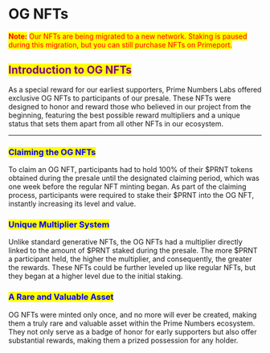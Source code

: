 # OG NFTs

<mark style="color:red;">**Note:**</mark> <mark style="color:red;"></mark><mark style="color:red;">Our NFTs are being migrated to a new network. Staking is paused during this migration, but you can still purchase NFTs on Primeport.</mark>

## <mark style="color:purple;">Introduction to OG NFTs</mark>

As a special reward for our earliest supporters, Prime Numbers Labs offered exclusive OG NFTs to participants of our presale. These NFTs were designed to honor and reward those who believed in our project from the beginning, featuring the best possible reward multipliers and a unique status that sets them apart from all other NFTs in our ecosystem.

***

### <mark style="color:blue;">Claiming the OG NFTs</mark>

To claim an OG NFT, participants had to hold 100% of their $PRNT tokens obtained during the presale until the designated claiming period, which was one week before the regular NFT minting began. As part of the claiming process, participants were required to stake their $PRNT into the OG NFT, instantly increasing its level and value.

### <mark style="color:blue;">Unique Multiplier System</mark>

Unlike standard generative NFTs, the OG NFTs had a multiplier directly linked to the amount of $PRNT staked during the presale. The more $PRNT a participant held, the higher the multiplier, and consequently, the greater the rewards. These NFTs could be further leveled up like regular NFTs, but they began at a higher level due to the initial staking.

### <mark style="color:blue;">A Rare and Valuable Asset</mark>

OG NFTs were minted only once, and no more will ever be created, making them a truly rare and valuable asset within the Prime Numbers ecosystem. They not only serve as a badge of honor for early supporters but also offer substantial rewards, making them a prized possession for any holder.

